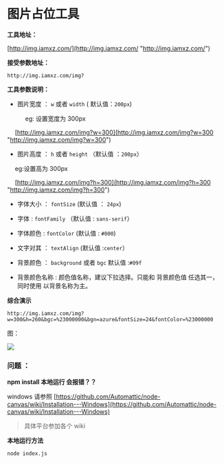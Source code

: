 # 图片占位工具 #


**工具地址：**

[http://img.iamxz.com/](http://img.iamxz.com/ "http://img.iamxz.com/")


**接受参数地址：**

	http://img.iamxz.com/img?

**工具参数说明：**


- 图片宽度 ： `w` 或者 `width` ( 默认值：`200px`)
 
  &ensp;&ensp; eg: 设置宽度为 300px  
 
 &ensp;&ensp; [http://img.iamxz.com/img?w=300](http://img.iamxz.com/img?w=300 "http://img.iamxz.com/img?w=300")


- 图片高度 ： `h` 或者 `height`   （默认值 ：`200px`）

 &ensp;&ensp; eg:设置高为 300px 

  &ensp;&ensp; [http://img.iamxz.com/img?h=300](http://img.iamxz.com/img?h=300 "http://img.iamxz.com/img?h=300")


- 字体大小 ： `fontSize` (默认值 ： `24px`)

- 字体     : `fontFamily` （默认值 : `sans-serif`）

- 字体颜色 : `fontColor` (默认值 : `#000`)

- 文字对其 ： `textAlign` (默认值 :`center`）

- 背景颜色 ： `background` 或者 `bgc` 默认值 :`#09f`

- 背景颜色名称 : 颜色值名称，建议下拉选择。只能和 背景颜色值 任选其一，同时使用 以背景名称为主。


**综合演示**

	http://img.iamxz.com/img?w=300&h=260&bgc=%23000000&bgn=azure&fontSize=24&fontColor=%23000000

图：

![](http://img.iamxz.com/img?w=300&h=260&bgc=%23000000&bgn=azure&fontSize=24&fontColor=%23000000)


### 问题 ： ###

**npm install 本地运行 会报错？？**

   windows 请参照  [https://github.com/Automattic/node-canvas/wiki/Installation---Windows](https://github.com/Automattic/node-canvas/wiki/Installation---Windows) 
 
 
> 具体平台参加各个 wiki

**本地运行方法**
 
 	node index.js
 


